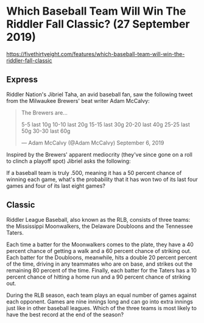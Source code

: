 # Which Baseball Team Will Win The Riddler Fall Classic? (27 September 2019)

https://fivethirtyeight.com/features/which-baseball-team-will-win-the-riddler-fall-classic

## Express

Riddler Nation's Jibriel Taha, an avid baseball fan, saw the following tweet from the Milwaukee Brewers' beat writer Adam McCalvy:

>The Brewers are...
>
>    5-5 last 10g
>10-10 last 20g
>15-15 last 30g
>20-20 last 40g
>25-25 last 50g
>30-30 last 60g
>
>— Adam McCalvy (@Adam McCalvy) September 6, 2019

Inspired by the Brewers' apparent mediocrity (they've since gone on a roll to clinch a playoff spot) Jibriel asks the following:

If a baseball team is truly .500, meaning it has a 50 percent chance of winning each game, what's the probability that it has won two of its last four games and four of its last eight games?


## Classic

Riddler League Baseball, also known as the RLB, consists of three teams: the Mississippi Moonwalkers, the Delaware Doubloons and the Tennessee Taters.

Each time a batter for the Moonwalkers comes to the plate, they have a 40 percent chance of getting a walk and a 60 percent chance of striking out. Each batter for the Doubloons, meanwhile, hits a double 20 percent percent of the time, driving in any teammates who are on base, and strikes out the remaining 80 percent of the time. Finally, each batter for the Taters has a 10 percent chance of hitting a home run and a 90 percent chance of striking out.

During the RLB season, each team plays an equal number of games against each opponent. Games are nine innings long and can go into extra innings just like in other baseball leagues. Which of the three teams is most likely to have the best record at the end of the season?

